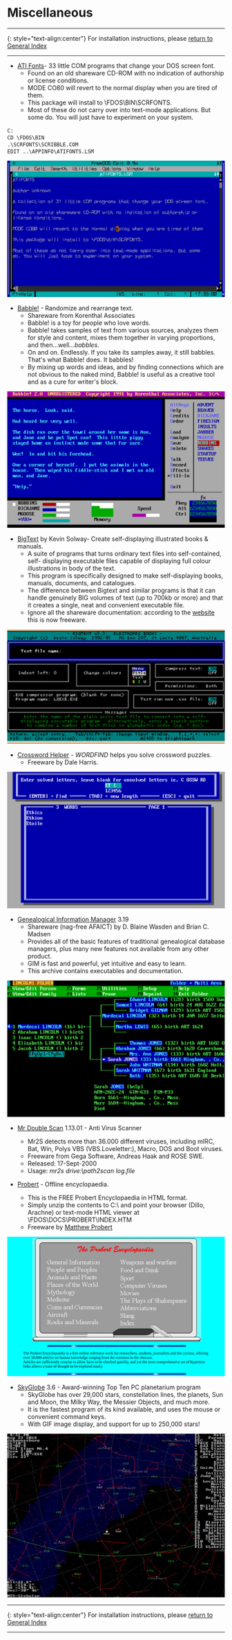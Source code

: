 # Miscellaneous

-----

{: style="text-align:center"}
For installation instructions, please [return to General Index](README.md)

-----

+ [ATI Fonts](./zip/atifonts.zip)- 33 little COM programs that change your DOS screen font.
    + Found on an old shareware CD-ROM with no indication of authorship or license conditions.
    + MODE CO80 will revert to the normal display when you are tired of them.
    + This package will install to \FDOS\BIN\SCRFONTS.
    + Most of these do not carry over into text-mode applications. But some do. You will just have to experiment on your system.
````
C:
CD \FDOS\BIN
.\SCRFONTS\SCRIBBLE.COM
EDIT ..\APPINFO\ATIFONTS.LSM
````

![Atifonts](./imgs/atifonts.png)

+ [Babble!](./zip/babble.zip) - Randomize and rearrange text.
    + Shareware from Korenthal Associates
    + Babble! is a toy for people who love words.
    + Babble! takes samples of text from various sources, analyzes them for style and content, mixes them together in varying proportions, and then...well...*babbles*.
    + On and on. Endlessly. If you take its samples away, it still babbles. That's what Babble! does. It babbles!
    + By mixing up words and ideas, and by finding connections which are not obvious to the naked mind, Babble! is useful as a creative tool and as a cure for writer's block.

![Babble](./imgs/babble.png)

+ [BigText](./zip/bigtext.zip) by Kevin Solway- Create self-displaying illustrated books & manuals.
    + A suite of programs that turns ordinary text files into self-contained, self- displaying executable files capable of displaying full colour illustrations in body of the text.
    + This program is specifically designed to make self-displaying books, manuals, documents, and catalogues.
    + The difference between Bigtext and similar programs is that it can handle genuinely BIG volumes of text (up to 700kb or more) and that it creates a single, neat and convenient executable file.
    + Ignore all the shareware documentation: according to the [website](http://www.theabsolute.net/sware/oldfav.html) this is now freeware.

![BigText](./imgs/bigtext.gif)

+ [Crossword Helper](./zip/wordfind.zip) - *WORDFIND* helps you solve crossword puzzles.
    + Freeware by Dale Harris.

![wordfind](./imgs/wordfind.png)

+ [ Genealogical Information Manager](./zip/gim.zip) 3.19
    + Shareware (nag-free AFAICT) by D. Blaine Wasden and Brian C. Madsen
    + Provides all of the basic features of traditional genealogical database managers, plus many new features not available from any other product.
    + GIM is fast and powerful, yet intuitive and easy to learn.
    + This archive contains executables and documentation.

![gim](./imgs/gim.png)

+ [Mr Double Scan](./zip/mr2s.zip) 1.13.01 - Anti Virus Scanner
    + Mr2S detects more than 36.000 different viruses, including mIRC, Bat, Win, Polys VBS (VBS.Loveletter:), Macro, DOS and Boot viruses.
    + Freeware from Gega Software, Andreas Haak and ROSE SWE.
    + Released: 17-Sept-2000
    + Usage:  *mr2s drive:\path2scan log.file*

+ [Probert](./zip/probert.zip) - Offline encyclopaedia.
    + This is the FREE Probert Encyclopaedia in HTML format.
    + Simply unzip the contents to C:\ and point your browser (Dillo, Arachne) or text-mode HTML viewer at \FDOS\DOCS\PROBERT\INDEX.HTM
    + Freeware by [Matthew Probert](probertm@pins.co.uk)

![probert](./imgs/probert.png)

+ [SkyGlobe](./zip/skyglobe.zip) 3.6 - Award-winning Top Ten PC planetarium program
    + SkyGlobe has over 29,000 stars, constellation lines, the planets, Sun and Moon, the Milky Way, the Messier Objects, and much more.
    + It is the fastest program of its kind available, and uses the mouse or convenient command keys. 
    + With GIF image display, and support for up to 250,000 stars!

![SkyGlobe](./imgs/skyglobe.png)

-----

{: style="text-align:center"}
For installation instructions, please [return to General Index](README.md)

-----
